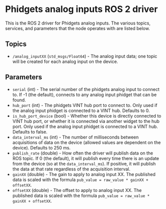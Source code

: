 Phidgets analog inputs ROS 2 driver
=================================

This is the ROS 2 driver for Phidgets analog inputs.  The various topics, services, and parameters that the node operates with are listed below.

Topics
------
* `/analog_inputXX` (`std_msgs/Float64`) - The analog input data; one topic will be created for each analog input on the device.

Parameters
---------
* `serial` (int) - The serial number of the phidgets analog input to connect to.  If -1 (the default), connects to any analog input phidget that can be found.
* `hub_port` (int) - The phidgets VINT hub port to connect to.  Only used if the analog input phidget is connected to a VINT hub.  Defaults to 0.
* `is_hub_port_device` (bool) - Whether this device is directly connected to VINT hub port, or whether it is connected via another widget to the hub port.  Only used if the analog input phidget is connected to a VINT hub.  Defaults to false.
* `data_interval_ms` (int) - The number of milliseconds between acquisitions of data on the device (allowed values are dependent on the device).  Defaults to 250 ms.
* `publish_rate` (double) - How often the driver will publish data on the ROS topic.  If 0 (the default), it will publish every time there is an update from the device (so at the `data_interval_ms`).  If positive, it will publish the data at that rate regardless of the acquisition interval.
* `gainXX` (double) - The gain to apply to analog input XX.  The published data is scaled with the formula `pub_value = raw_value * gainXX + offsetXX`.
* `offsetXX` (double) - The offset to apply to analog input XX.  The published data is scaled with the formula `pub_value = raw_value * gainXX + offsetXX`.
